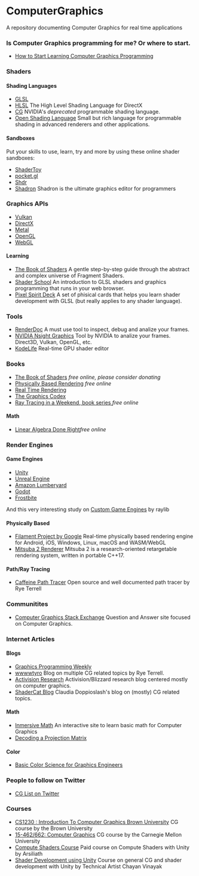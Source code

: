# ComputerGraphics
A repository documenting Computer Graphics for real time applications

### Is Computer Graphics programming for me? Or where to start.
- [How to Start Learning Computer Graphics Programming](https://erkaman.github.io/posts/beginner_computer_graphics.html)

### Shaders 

#### Shading Languages
- [GLSL](https://www.khronos.org/opengl/wiki/Core_Language_(GLSL))
- [HLSL](https://docs.microsoft.com/en-us/windows/win32/direct3dhlsl/dx-graphics-hlsl) The High Level Shading Language for DirectX
- [CG](https://developer.nvidia.com/cg-toolkit) NVIDIA's *deprecated* programmable shading language.
- [Open Shading Language](https://github.com/imageworks/OpenShadingLanguage) Small but rich language for programmable shading in advanced renderers and other applications.

#### Sandboxes
Put your skills to use, learn, try and more by using these online shader sandboxes:
- [ShaderToy](https://shadertoy.com)
- [pocket.gl](http://pocket.gl/)
- [Shdr](http://shdr.bkcore.com/)
- [Shadron](https://www.arteryengine.com/shadron) Shadron is the ultimate graphics editor for programmers

### Graphics APIs
- [Vulkan](https://www.khronos.org/vulkan/)
- [DirectX](https://docs.microsoft.com/en-us/windows/win32/direct3d12/directx-12-programming-guide)
- [Metal](https://developer.apple.com/metal/)
- [OpenGL](https://www.opengl.org/)
- [WebGL](https://get.webgl.org/)


#### Learning
- [The Book of Shaders](https://thebookofshaders.com/) A gentle step-by-step guide through the abstract and complex universe of Fragment Shaders.
- [Shader School](https://github.com/stackgl/shader-school) An introduction to GLSL shaders and graphics programming that runs in your web browser.
- [Pixel Spirit Deck](https://patriciogonzalezvivo.github.io/PixelSpiritDeck/) A set of phisical cards that helps you learn shader development with GLSL (but really applies to any shader language).

### Tools
- [RenderDoc](https://renderdoc.org/) A must use tool to inspect, debug and analize your frames.
- [NVIDIA Nsight Graphics](https://developer.nvidia.com/nsight-graphics) Tool by NVIDIA to analize your frames. Direct3D, Vulkan, OpenGL, etc.
- [KodeLife](https://hexler.net/products/kodelife) Real-time GPU shader editor

### Books
- [The Book of Shaders](https://thebookofshaders.com/) *free online, please consider donating*
- [Physically Based Rendering](http://www.pbr-book.org/) *free online*
- [Real Time Rendering](http://www.realtimerendering.com/)
- [The Graphics Codex](http://graphicscodex.com/) 
- [Ray Tracing in a Weekend, book series ](https://github.com/RayTracing/raytracing.github.io/) *free online*

#### Math
- [Linear Algebra Done Right](https://link.springer.com/book/10.1007/978-3-319-11080-6)*free online*

### Render Engines

#### Game Engines
- [Unity](http://unity3d.com/)
- [Unreal Engine](https://www.unrealengine.com/en-US/) 
- [Amazon Lumberyard](https://aws.amazon.com/lumberyard/)
- [Godot](https://godotengine.org/)
- [Frostbite](https://www.ea.com/frostbite)

And this very interesting study on [Custom Game Engines](https://gist.github.com/raysan5/909dc6cf33ed40223eb0dfe625c0de74) by raylib


#### Physically Based
- [Filament Project by Google](https://google.github.io/filament/Filament.md.html#about) Real-time physically based rendering engine for Android, iOS, Windows, Linux, macOS and WASM/WebGL
- [Mitsuba 2 Renderer](http://www.mitsuba-renderer.org/) Mitsuba 2 is a research-oriented retargetable rendering system, written in portable C++17.

#### Path/Ray Tracing
- [Caffeine Path Tracer](https://wwwtyro.net/2018/02/25/caffeine.html) Open source and well documented path tracer by Rye Terrell

### Communitites
- [Computer Graphics Stack Exchange](https://computergraphics.stackexchange.com/) Question and Answer site focused on Computer Graphics.

### Internet Articles

#### Blogs
- [Graphics Programming Weekly](https://www.jendrikillner.com/tags/weekly/)
- [wwwwtyro](https://wwwtyro.net/) Blog on multiple CG related topics by Rye Terrell.
- [Activision Research](https://research.activision.com/) Activision/Blizzard research blog centered mostly on computer graphics.
- [ShaderCat Blog](https://www.shadercat.com/) Claudia Doppioslash's blog on (mostly) CG related topics.

#### Math
- [Inmersive Math](http://immersivemath.com/ila/index.html) An interactive site to learn basic math for Computer Graphics
- [Decoding a Projection Matrix](http://xdpixel.com/decoding-a-projection-matrix/)

#### Color
- [Basic Color Science for Graphics Engineers](https://agraphicsguy.wordpress.com/2018/11/29/basic-color-science-for-graphics-engineers/)

### People to follow on Twitter
- [CG List on Twitter](https://twitter.com/i/lists/842481518564073473) 

### Courses
- [CS1230 : Introduction To Computer Graphics Brown University](https://cs.brown.edu/courses/cs123/lectures.shtml) CG course by the Brown University
- [15-462/662: Computer Graphics](http://15462.courses.cs.cmu.edu/fall2020/) CG course by the Carnegie Mellon University
- [Compute Shaders Course](https://gumroad.com/psychobiotik) Paid course on Compute Shaders with Unity by Arsiliath
- [Shader Development using Unity](https://shaderdev.com/) Course on general CG and shader development with Unity by Technical Artist Chayan Vinayak

